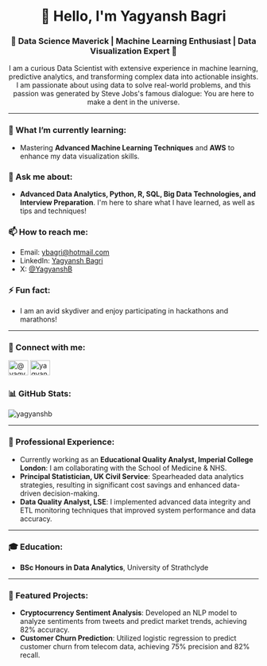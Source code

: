 <h1 align="center">👋 Hello, I'm Yagyansh Bagri</h1>
<h3 align="center">🚀 Data Science Maverick | Machine Learning Enthusiast | Data Visualization Expert 🚀</h3>

<p align="center">
  I am a curious Data Scientist with extensive experience in machine learning, predictive analytics, and transforming complex data into actionable insights. I am passionate about using data to solve real-world problems, and this passion was generated by Steve Jobs's famous dialogue: You are here to make a dent in the universe.
</p>

---

### 🌱 What I’m currently learning:
- Mastering **Advanced Machine Learning Techniques** and **AWS** to enhance my data visualization skills.

### 💬 Ask me about:
- **Advanced Data Analytics, Python, R, SQL, Big Data Technologies, and Interview Preparation**. I'm here to share what I have learned, as well as tips and techniques!

### 📫 How to reach me:
- Email: ybagri@hotmail.com
- LinkedIn: [Yagyansh Bagri](https://www.linkedin.com/in/ybagri/)
- X: [@YagyanshB](https://www.twitter.com/in/YagyanshB/)

### ⚡ Fun fact:
- I am an avid skydiver and enjoy participating in hackathons and marathons!

---

### 🤝 Connect with me:
<p align="left">
  <a href="https://twitter.com/YagyanshB"><img src="https://raw.githubusercontent.com/rahuldkjain/github-profile-readme-generator/master/src/images/icons/Social/twitter.svg" alt="@yagyansh" height="30" width="40" /></a>
  <a href="https://www.linkedin.com/in/ybagri/"><img src="https://raw.githubusercontent.com/rahuldkjain/github-profile-readme-generator/master/src/images/icons/Social/linked-in-alt.svg" alt="yagyansh bagri" height="30" width="40" /></a>
</p>


### 📊 GitHub Stats:
<p><img align="center" src="https://github-readme-stats.vercel.app/api/top-langs?username=yagyanshb&show_icons=true&locale=en&layout=compact" alt="yagyanshb" /></p>

---

### 💼 Professional Experience:
- Currently working as an **Educational Quality Analyst, Imperial College London**: I am collaborating with the School of Medicine & NHS.
- **Principal Statistician, UK Civil Service**: Spearheaded data analytics strategies, resulting in significant cost savings and enhanced data-driven decision-making.
- **Data Quality Analyst, LSE**: I implemented advanced data integrity and ETL monitoring techniques that improved system performance and data accuracy.

---

### 🎓 Education:
- **BSc Honours in Data Analytics**, University of Strathclyde

---

### 🌟 Featured Projects:
- **Cryptocurrency Sentiment Analysis**: Developed an NLP model to analyze sentiments from tweets and predict market trends, achieving 82% accuracy.
- **Customer Churn Prediction**: Utilized logistic regression to predict customer churn from telecom data, achieving 75% precision and 82% recall.

